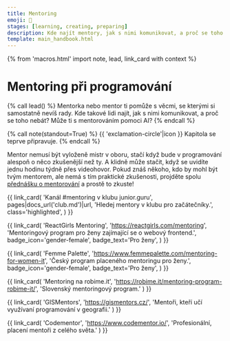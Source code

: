 ```yaml
---
title: Mentoring
emoji: 💁
stages: [learning, creating, preparing]
description: Kde najít mentory, jak s nimi komunikovat, a proč se toho nebát? Může ti s mentorováním pomoci ChatGPT?
template: main_handbook.html
---
```


{% from 'macros.html' import note, lead, link_card with context %}

# Mentoring při programování

{% call lead() %}
  Mentorka nebo mentor ti pomůže s věcmi, se kterými si samostatně nevíš rady.
  Kde takové lidi najít, jak s nimi komunikovat, a proč se toho nebát?
  Může ti s mentorováním pomoci AI?
{% endcall %}

{% call note(standout=True) %}
  {{ 'exclamation-circle'|icon }} Kapitola se teprve připravuje.
{% endcall %}

Mentor nemusí být vyloženě mistr v oboru, stačí když bude v programování alespoň o něco zkušenější než ty. A klidně může stačit, když se uvidíte jednu hodinu týdně přes videohovor. Pokud znáš někoho, kdo by mohl být tvým mentorem, ale nemá s tím praktické zkušenosti, projděte spolu [přednášku o mentorování](https://github.com/honzajavorek/become-mentor/blob/master/cs.md#readme) a prostě to zkuste!

<div class="link-cards">
  {{ link_card(
    'Kanál #mentoring v klubu junior.guru',
    pages|docs_url('club.md')|url,
    'Hledej mentory v klubu pro začátečníky.',
    class='highlighted',
  ) }}

  {{ link_card(
    'ReactGirls Mentoring',
    'https://reactgirls.com/mentoring',
    'Mentoringový program pro ženy zajímající se o webový frontend.',
    badge_icon='gender-female',
    badge_text='Pro ženy',
  ) }}

  {{ link_card(
    'Femme Palette',
    'https://www.femmepalette.com/mentoring-for-women-it',
    'Český program placeného mentoringu pro ženy.',
    badge_icon='gender-female',
    badge_text='Pro ženy',
  ) }}

  {{ link_card(
    'Mentoring na robime.it',
    'https://robime.it/mentoring-program-robime-it/',
    'Slovenský mentoringový program.'
  ) }}

  {{ link_card(
    'GISMentors',
    'https://gismentors.cz/',
    'Mentoři, kteří učí využívaní programování v geografii.'
  ) }}

  {{ link_card(
    'Codementor',
    'https://www.codementor.io/',
    'Profesionální, placení mentoři z celého světa.'
  ) }}
</div>


<!-- {#

https://github.com/juniorguru/junior.guru/issues/4

https://github.com/juniorguru/junior.guru/issues/28

Stránka mentoring na webu, kde bude základ o mentoringu obecně, k čemu to je… a pak zvýrazněny odkaz na klub, pak sekce přímo s mentory - jenže jak je propojit, když neexistuje propojovací odkaz přes discord? Sekci přímo s mentory nedělat a kdyžtak dat jen křestní a iniciály.

mít stránku /mentoring/ s představením jak to funguje

včlenit nějak https://github.com/honzajavorek/become-mentor#readme do webu

- školení co je mentorování, jestli to dělají dobře, rozdíl mezi mentoringem a koučingem
- Poznej ... produkt - video nebo lidsky na akci poznat nějaký produkt
- co za tím je, vysvětlit celý proces

dat mentorum tip ze si muzou dat mail na notifikace z discordu

Návod pro mentory musí zahrnovat nastavení notifikaci

- lidi neprijdou na ten mentoring, rezervujou si cas, ale neprijdou
- kdyz uz prijdou, tak je to stack overflow, i ten mentoring channel je stack overflow, neni to mentoring a nema to dlouhodobejsi charakter
- zduraznit ze mentori to delaji dobrovolne a neni slusny neprijit na domluveny cas a predem se neomluvit
- udelat stranku na web, kde bude navod na mentoring a mozna i seznam tech mentoru
- Volat si můžete přímo přes discord nebo přes cokoliv si domluvíte
- webinář a manuál pro mentorky, webinář a manuál pro mentees, kde jsou nastavený očekávání a jak mentorovat nebo SMART cíle mentoringu


 '💡 **Tip:** Ať už jsi junior nebo mentor, pusť si parádní [přednášku o mentoringu](https://www.youtube.com/watch?v=8xeX7wfX_x4) od Anny Ossowski. '
 'Existuje i [přepis](https://github.com/honzajavorek/become-mentor/blob/master/README.md) a [český překlad](https://github.com/honzajavorek/become-mentor/blob/master/cs.md).'

Be a good mentor not dickhead
https://dev.to/mortoray/be-a-good-mentor-not-a-dickhead

jak (ne)najit mentora
https://twitter.com/willjohnsonio/status/1282713655105159170

--- https://discord.com/channels/769966886598737931/864434067968360459/962393354056925234
<@477895566085324801> pokud nevíš zda je koučování pro tebe tak doporučuji mrknout na webinář a poté se zúčastnit základního kurzu https://bytkoucem.cz/zaklady-koucovaciho-pristupu/. Koučovat nebudu, ale hledal jsem další cestu jak zlepšit porady, posouvat lidi dopředu a nakonec to v mnoha ohledech pomohlo mě samotnému. Na zkoušku a pochopení o čem je a není koučování je kurz dostatečný, mé požadavky byly splněny.
---


--- https://discord.com/channels/769966886598737931/931605794040975430/931610600239423488
- líbilo se mi , když mi dokázal vysvětlit mou otázku krok za krokem a zpětně se ujišťoval, že mu rozumím (když jsem váhala, dával další a další příklady k vysvětlení a procvičení)

- naučil mě myslet nad problémem, tj. jak si ho rozložit, jak a kde hledat řešení

- byl lidský, tzn. ujistil mě, že i senioři neví a jsou mnohdy ztracení, že pátrají a stále se učí, že není špatně přiznat si, že mi něco nejde a nestydět se říct si o pomoc, že to děláme všichni
---




--- https://discord.com/channels/769966886598737931/797040163325870092/1121407657258008596
Ahoj! Tady sdilime zaznam z prednasky <@289482229975875584> o tom jak byt dobry mentee a pripravit se na prvni hodinu mentoringu 💪🙂👉 https://www.youtube.com/watch?v=xZJyPeZMl0M
---


--- https://discord.com/channels/769966886598737931/769966887055392768/1148627951630430291
**Tip!** Brzo se budou otvírat podzimní začátečnické kurzy PyLadies. Kdo jste úplně na začátku, pohlídejte si registrace. Kdo už máte něco za sebou (a nemusí to být mnoho!), zvažte koučování. Jak takové koučování vypadá a kolik toho na něj potřebujete umět? Sepsala <@615589948908765206> <:pyladies:842343420420947968> https://ivet1987.wz.cz/2020/03/koucovani-na-pyladies-kurzech/
---


Mentoring guidelines
https://pyvec.slack.com/archives/C1MAJMWTU/p1697534662660139


--- https://discord.com/channels/769966886598737931/769966887055392768/1210520377952829440
> You can ask stupid questions of ChatGPT anytime you like and it can help guide you through to the right answer.
>
> ...
>
> I've had real life teaching assistants who super smart, really great, help you with a bunch of things and on a few things they're stubbornly wrong.
>
> If you want to get good at learning, one of the things you have to do is you have to be able to consult multiple sources and have a sort of sceptical eye.
>
> Be aware that there is no teacher on earth who knows everything and never makes any mistakes.
https://simonwillison.net/2024/Jan/17/oxide-and-friends/#llms-for-learning
---


#} -->
